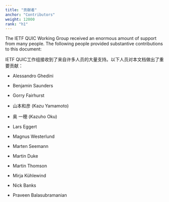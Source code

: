 ```yaml
---
title: "贡献者"
anchor: "Contributors"
weight: 12000
rank: "h1"
---
```


The IETF QUIC Working Group received an enormous amount of support from many people. The following people provided substantive contributions to this document:

IETF QUIC工作组接收到了来自许多人员的大量支持。以下人员对本文档做出了重要贡献：

* Alessandro Ghedini

* Benjamin Saunders

* Gorry Fairhurst

* 山本和彦 (Kazu Yamamoto)

* 奥 一穂 (Kazuho Oku)

* Lars Eggert

* Magnus Westerlund

* Marten Seemann

* Martin Duke

* Martin Thomson

* Mirja Kühlewind

* Nick Banks

* Praveen Balasubramanian
